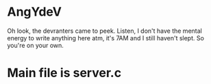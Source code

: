 # AngYdeV

Oh look, the devranters came to peek.
Listen, I don't have the mental energy to write anything here atm,
it's 7AM and I still haven't slept. So you're on your own.

# Main file is server.c